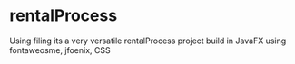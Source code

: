 # rentalProcess
Using filing its a very versatile rentalProcess project build in JavaFX using fontaweosme, jfoenix, CSS
